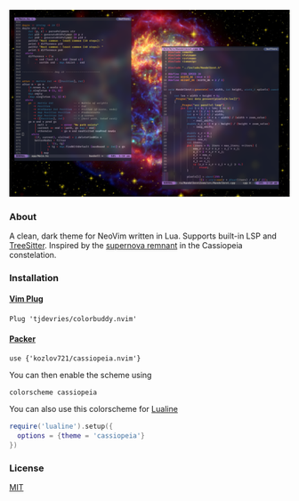 <p align="center">
 <img src="pictures/cassiopeia_full.png">
</p>

### About

A clean, dark theme for NeoVim written in Lua.
Supports built-in LSP and [TreeSitter](https://github.com/nvim-treesitter/nvim-treesitter).
Inspired by the [supernova remnant](https://en.wikipedia.org/wiki/Cassiopeia_A)
in the Cassiopeia constelation.


### Installation

#### [Vim Plug](https://github.com/junegunn/vim-plug)
```vim
Plug 'tjdevries/colorbuddy.nvim'
```

#### [Packer](https://github.com/wbthomason/packer.nvim)
```vim
use {'kozlov721/cassiopeia.nvim'}
```

You can then enable the scheme using
```vim
colorscheme cassiopeia
```

You can also use this colorscheme
for [Lualine](https://github.com/nvim-lualine/lualine.nvim)
```lua
require('lualine').setup({
  options = {theme = 'cassiopeia'}
})
```
### License

[MIT](./LICENSE)

